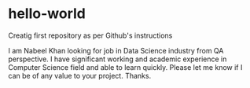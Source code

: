 # hello-world
Creatig first repository as per Github's instructions

I am Nabeel Khan looking for job in Data Science industry from QA perspective.
I have significant working and academic experience in Computer Science field and able to learn quickly.
Please let me know if I can be of any value to your project.
Thanks.

